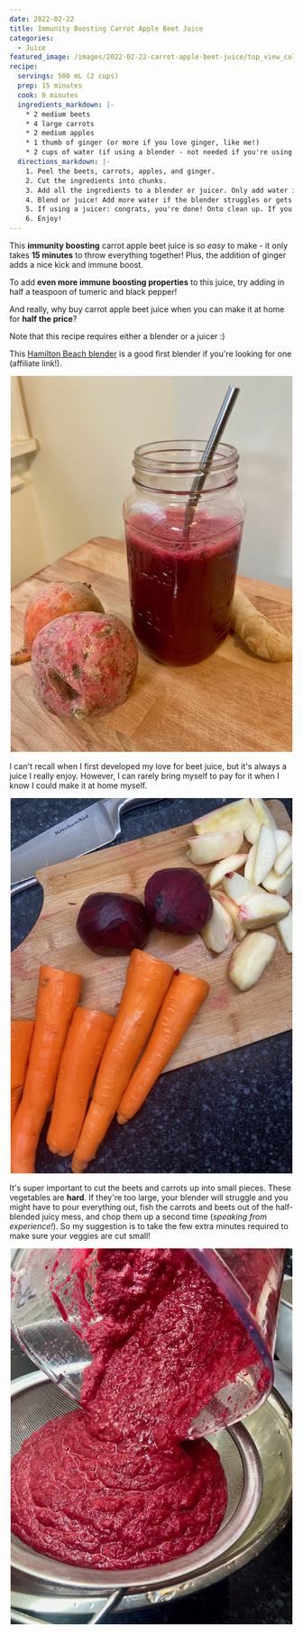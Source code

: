 ```yaml
---
date: 2022-02-22
title: Immunity Boosting Carrot Apple Beet Juice
categories:
  - Juice
featured_image: /images/2022-02-22-carrot-apple-beet-juice/top_view_colourful.jpeg
recipe:
  servings: 500 mL (2 cups)
  prep: 15 minutes
  cook: 0 minutes
  ingredients_markdown: |-
    * 2 medium beets
    * 4 large carrots
    * 2 medium apples
    * 1 thumb of ginger (or more if you love ginger, like me!)
    * 2 cups of water (if using a blender - not needed if you're using a juicer)
  directions_markdown: |-
    1. Peel the beets, carrots, apples, and ginger.
    2. Cut the ingredients into chunks. 
    3. Add all the ingredients to a blender or juicer. Only add water if you're using a blender.
    4. Blend or juice! Add more water if the blender struggles or gets stuck.
    5. If using a juicer: congrats, you're done! Onto clean up. If you're using a blender: strain the juice into a large bowl with a seive.
    6. Enjoy!
---
```


This **immunity boosting** carrot apple beet juice is *so easy* to make - it only takes **15 minutes** to throw everything together! Plus, the addition of ginger adds a nice kick and immune boost.

To add **even more immune boosting properties** to this juice, try adding in half a teaspoon of tumeric and black pepper!

And really, why buy carrot apple beet juice when you can make it at home for **half the price**? 

Note that this recipe requires either a blender or a juicer :)

This [Hamilton Beach blender](https://amzn.to/3LQHLsV) is a good first blender if you're looking for one (affiliate link!).

<p align="center">
<img src="/images/2022-02-22-carrot-apple-beet-juice/sideview.jpeg" width="500">
</p>

I can't recall when I first developed my love for beet juice, but it's always a juice I really enjoy. However, I can rarely bring myself to pay for it when I know I could make it at home myself.

<p align="center">
<img src="/images/2022-02-22-carrot-apple-beet-juice/ingredients.jpeg" width="500">
</p>

It's super important to cut the beets and carrots up into small pieces. These vegetables are **hard**. If they're too large, your blender will struggle and you might have to pour everything out, fish the carrots and beets out of the half-blended juicy mess, and chop them up a second time (*speaking from experience!*). So my suggestion is to take the few extra minutes required to make sure your veggies are cut small!

<p align="center">
<img src="/images/2022-02-22-carrot-apple-beet-juice/strain.jpeg" width="500">
</p>
